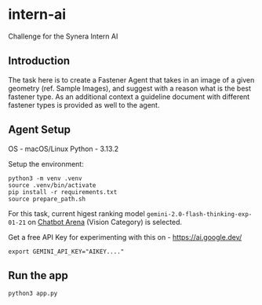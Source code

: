 # intern-ai
Challenge for the Synera Intern AI


## Introduction

The task here is to create a Fastener Agent that takes in an image of a given geometry (ref. Sample Images), and suggest with a reason what is the best fastener type. As an additional context a guideline document with different fastener types is provided as well to the agent.


## Agent Setup 

OS - macOS/Linux
Python - 3.13.2

Setup the environment:

```
python3 -m venv .venv
source .venv/bin/activate
pip install -r requirements.txt
source prepare_path.sh
```

For this task, current higest ranking model `gemini-2.0-flash-thinking-exp-01-21` on [Chatbot Arena](https://lmarena.ai/) (Vision Category) is selected. 

Get a free API Key for experimenting with this on - https://ai.google.dev/

```
export GEMINI_API_KEY="AIKEY...."
```

## Run the app
```
python3 app.py
```
